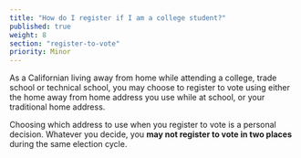 ```yaml
---
title: "How do I register if I am a college student?"
published: true
weight: 8
section: "register-to-vote"
priority: Minor
---
```

As a Californian living away from home while attending a college, trade school or technical school, you may choose to register to vote using either the home away from home address you use while at school, or your traditional home address.  

Choosing which address to use when you register to vote is a personal decision. Whatever you decide, you **may not register to vote in two places** during the same election cycle.
